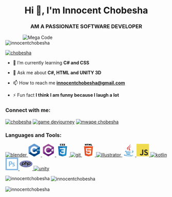 <h1 align="center">Hi 👋, I'm Innocent Chobesha</h1>
<h3 align="center">AM A PASSIONATE SOFTWARE DEVELOPER</h3>
<img src = "https://cdn.dribbble.com/users/1162077/screenshots/3848914/programmer.gif" alt = "Mega Code" width = "450px" align = "right">

<p align="left"> <img src="https://komarev.com/ghpvc/?username=innocentchobesha&label=Profile%20views&color=0e75b6&style=flat" alt="innocentchobesha" /> </p>

<p align="left"> <a href="https://twitter.com/chobesha" target="blank"><img src="https://img.shields.io/twitter/follow/chobesha?logo=twitter&style=for-the-badge" alt="chobesha" /></a> </p>

- 🌱 I’m currently learning **C# and CSS**

- 💬 Ask me about **C#, HTML and UNITY 3D**

- 📫 How to reach me **innocentchobesha@gmail.com**

- ⚡ Fun fact **I think I am funny because I laugh a lot**

<h3 align="left">Connect with me:</h3>
<p align="left">
<a href="https://twitter.com/chobesha" target="blank"><img align="center" src="https://raw.githubusercontent.com/rahuldkjain/github-profile-readme-generator/master/src/images/icons/Social/twitter.svg" alt="chobesha" height="30" width="40" /></a>
<a href="https://instagram.com/game devjourney" target="blank"><img align="center" src="https://raw.githubusercontent.com/rahuldkjain/github-profile-readme-generator/master/src/images/icons/Social/instagram.svg" alt="game devjourney" height="30" width="40" /></a>
<a href="https://www.youtube.com/c/mwape chobesha" target="blank"><img align="center" src="https://raw.githubusercontent.com/rahuldkjain/github-profile-readme-generator/master/src/images/icons/Social/youtube.svg" alt="mwape chobesha" height="30" width="40" /></a>
</p>

<h3 align="left">Languages and Tools:</h3>
<p align="left"> <a href="https://www.blender.org/" target="_blank" rel="noreferrer"> <img src="https://download.blender.org/branding/community/blender_community_badge_white.svg" alt="blender" width="40" height="40"/> </a> <a href="https://www.w3schools.com/cpp/" target="_blank" rel="noreferrer"> <img src="https://raw.githubusercontent.com/devicons/devicon/master/icons/cplusplus/cplusplus-original.svg" alt="cplusplus" width="40" height="40"/> </a> <a href="https://www.w3schools.com/cs/" target="_blank" rel="noreferrer"> <img src="https://raw.githubusercontent.com/devicons/devicon/master/icons/csharp/csharp-original.svg" alt="csharp" width="40" height="40"/> </a> <a href="https://www.w3schools.com/css/" target="_blank" rel="noreferrer"> <img src="https://raw.githubusercontent.com/devicons/devicon/master/icons/css3/css3-original-wordmark.svg" alt="css3" width="40" height="40"/> </a> <a href="https://git-scm.com/" target="_blank" rel="noreferrer"> <img src="https://www.vectorlogo.zone/logos/git-scm/git-scm-icon.svg" alt="git" width="40" height="40"/> </a> <a href="https://www.w3.org/html/" target="_blank" rel="noreferrer"> <img src="https://raw.githubusercontent.com/devicons/devicon/master/icons/html5/html5-original-wordmark.svg" alt="html5" width="40" height="40"/> </a> <a href="https://www.adobe.com/in/products/illustrator.html" target="_blank" rel="noreferrer"> <img src="https://www.vectorlogo.zone/logos/adobe_illustrator/adobe_illustrator-icon.svg" alt="illustrator" width="40" height="40"/> </a> <a href="https://www.java.com" target="_blank" rel="noreferrer"> <img src="https://raw.githubusercontent.com/devicons/devicon/master/icons/java/java-original.svg" alt="java" width="40" height="40"/> </a> <a href="https://developer.mozilla.org/en-US/docs/Web/JavaScript" target="_blank" rel="noreferrer"> <img src="https://raw.githubusercontent.com/devicons/devicon/master/icons/javascript/javascript-original.svg" alt="javascript" width="40" height="40"/> </a> <a href="https://kotlinlang.org" target="_blank" rel="noreferrer"> <img src="https://www.vectorlogo.zone/logos/kotlinlang/kotlinlang-icon.svg" alt="kotlin" width="40" height="40"/> </a> <a href="https://www.photoshop.com/en" target="_blank" rel="noreferrer"> <img src="https://raw.githubusercontent.com/devicons/devicon/master/icons/photoshop/photoshop-line.svg" alt="photoshop" width="40" height="40"/> </a> <a href="https://www.php.net" target="_blank" rel="noreferrer"> <img src="https://raw.githubusercontent.com/devicons/devicon/master/icons/php/php-original.svg" alt="php" width="40" height="40"/> </a> <a href="https://unity.com/" target="_blank" rel="noreferrer"> <img src="https://www.vectorlogo.zone/logos/unity3d/unity3d-icon.svg" alt="unity" width="40" height="40"/> </a> </p>

<p><img align="left" src="https://github-readme-stats.vercel.app/api/top-langs?username=innocentchobesha&show_icons=true&locale=en&layout=compact" alt="innocentchobesha" /></p>

<p>&nbsp;<img align="center" src="https://github-readme-stats.vercel.app/api?username=innocentchobesha&show_icons=true&locale=en" alt="innocentchobesha" /></p>

<p><img align="center" src="https://github-readme-streak-stats.herokuapp.com/?user=innocentchobesha&" alt="innocentchobesha" /></p>
